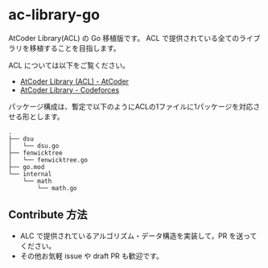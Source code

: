 # ac-library-go

AtCoder Library(ACL) の Go 移植版です。
ACL で提供されている全てのライブラリを移植することを目指します。

ACL については以下をご覧ください。
- [AtCoder Library (ACL) - AtCoder](https://atcoder.jp/posts/517) 
- [AtCoder Library - Codeforces](https://codeforces.com/blog/entry/82400)

パッケージ構成は、暫定で以下のようにACLの1ファイルに1パッケージを対応させる形とします。

```
.
├── dsu
│   └── dsu.go
├── fenwicktree
│   └── fenwicktree.go
├── go.mod
└── internal
    └── math
        └── math.go
```

## Contribute 方法
- ALC で提供されているアルゴリズム・データ構造を実装して，PR を送ってください。
- その他お気軽 issue や draft PR も歓迎です。
